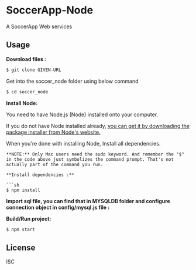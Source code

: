 # SoccerApp-Node

A SoccerApp Web services

## Usage

**Download files :**

```sh
$ git clone GIVEN-URL 
```

Get into the soccer_node folder using below command

```sh
$ cd soccer_node 
```

**Install Node:**

You need to have Node.js (Node) installed onto your computer.

If you do not have Node installed already, [you can get it by downloading the package installer from Node's website.](https://nodejs.org/en/)

When you're done with installing Node, Install all dependencies.
```
**NOTE:** Only Mac users need the sudo keyword. And remember the "$" in the code above just symbolizes the command prompt. That's not actually part of the command you run.

**Install dependencies :**

```sh
$ npm install 
```

**Import sql file, you can find that in MYSQLDB folder and configure connection object in config/mysql.js file :**


**Build/Run project:**

```sh
$ npm start
```

## License

ISC
